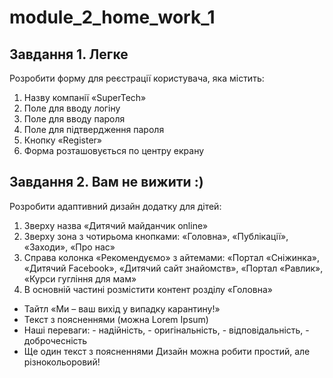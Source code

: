 # module_2_home_work_1

## Завдання 1. Легке
Розробити форму для реєстрації користувача, яка містить:
1) Назву компанії «SuperTech»
2) Поле для вводу логіну
3) Поле для вводу пароля
4) Поле для підтвердження пароля
5) Кнопку «Register»
6) Форма розташовується по центру екрану

## Завдання 2. Вам не вижити :)
Розробити адаптивний дизайн додатку для дітей:
1) Зверху назва «Дитячий майданчик online»
2) Зверху зона з чотирьома кнопками: «Головна», «Публікації», «Заходи», «Про нас»
3) Справа колонка «Рекомендуємо» з айтемами: «Портал «Сніжинка», «Дитячий Facebook»,
   «Дитячий сайт знайомств», «Портал «Равлик», «Курси гугління для мам»
4) В основній частині розмістити контент розділу «Головна»
- Тайтл «Ми – ваш вихід у випадку карантину!»
- Текст з поясненнями (можна Lorem Ipsum)
- Наші переваги: - надійність, - оригінальність, - відповідальність, - доброчесність
- Ще один текст з поясненнями
  Дизайн можна робити простий, але різнокольоровий!
